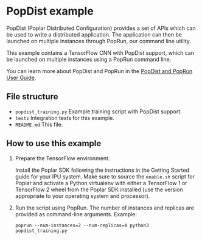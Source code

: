 # PopDist example

PopDist (Poplar Distributed Configuration) provides a set of APIs which can be used to
write a distributed application. The application can then be launched on multiple instances
through PopRun, our command line utility.

This example contains a TensorFlow CNN with PopDist support, which can be launched on
multiple instances using a PopRun command line.

You can learn more about PopDist and PopRun in the
[PopDist and PopRun User Guide](https://docs.graphcore.ai/projects/poprun-user-guide/en/latest/index.html).


## File structure

* `popdist_training.py` Example training script with PopDist support.
* `tests` Integration tests for this example.
* `README.md` This file.

## How to use this example

1) Prepare the TensorFlow environment.

   Install the Poplar SDK following the instructions in the Getting Started
   guide for your IPU system. Make sure to source the `enable.sh` script for
   Poplar and activate a Python virtualenv with either a TensorFlow 1 or
   TensorFlow 2 wheel from the Poplar SDK installed (use the version
   appropriate to your operating system and processor).

2) Run the script using PopRun. The number of instances and replicas are
   provided as command-line arguments. Example:

   ```
   poprun --num-instances=2 --num-replicas=4 python3 popdist_training.py
   ```
